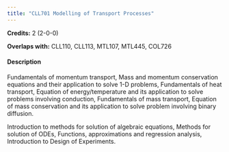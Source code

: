 ```yaml
---
title: "CLL701 Modelling of Transport Processes"
---
```

**Credits:** 2 (2-0-0)

**Overlaps with:** CLL110, CLL113, MTL107, MTL445, COL726

#### Description
Fundamentals of momentum transport, Mass and momentum conservation equations and their application to solve 1-D problems, Fundamentals of heat transport, Equation of energy/temperature and its application to solve problems involving conduction, Fundamentals of mass transport, Equation of mass conservation and its application to solve problem involving binary diffusion.

Introduction to methods for solution of algebraic equations, Methods for solution of ODEs, Functions, approximations and regression analysis, Introduction to Design of Experiments.